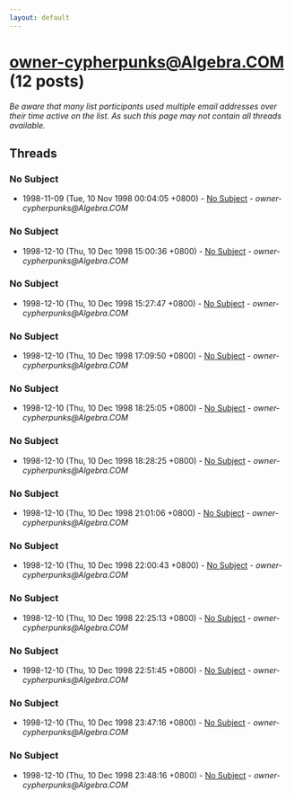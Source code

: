 ```yaml
---
layout: default
---
```


# owner-cypherpunks@Algebra.COM (12 posts)

_Be aware that many list participants used multiple email addresses over their time active on the list. As such this page may not contain all threads available._

## Threads

### No Subject
+ 1998-11-09 (Tue, 10 Nov 1998 00:04:05 +0800) - [No Subject](/archive/1998/11/ad6bb70c59804b855f236c47219e5dea6638b72e665dda347f487db88624f4c1) - _owner-cypherpunks@Algebra.COM_

### No Subject
+ 1998-12-10 (Thu, 10 Dec 1998 15:00:36 +0800) - [No Subject](/archive/1998/12/884c5618a30c7bd62020f3362117fb9bb3ea245ae86fd993d8339dcf351ffa96) - _owner-cypherpunks@Algebra.COM_

### No Subject
+ 1998-12-10 (Thu, 10 Dec 1998 15:27:47 +0800) - [No Subject](/archive/1998/12/ccf50b3d476f3caa655b75e0ada074f64f645df16793e6b987bdb2d7587cd17e) - _owner-cypherpunks@Algebra.COM_

### No Subject
+ 1998-12-10 (Thu, 10 Dec 1998 17:09:50 +0800) - [No Subject](/archive/1998/12/a51409639d69e42c78eda6c5f62244eaee9ea6300f29220ea12af351466bb2eb) - _owner-cypherpunks@Algebra.COM_

### No Subject
+ 1998-12-10 (Thu, 10 Dec 1998 18:25:05 +0800) - [No Subject](/archive/1998/12/d8037ecdc08dcbf9bbdfb3340bce2cd5281af37487a9d4c4dddfc8c72ccfbb3a) - _owner-cypherpunks@Algebra.COM_

### No Subject
+ 1998-12-10 (Thu, 10 Dec 1998 18:28:25 +0800) - [No Subject](/archive/1998/12/86e38f7f2fe2d02ea5b4d6f1d67fcf8a1efe47811fb78781689eb263410a5582) - _owner-cypherpunks@Algebra.COM_

### No Subject
+ 1998-12-10 (Thu, 10 Dec 1998 21:01:06 +0800) - [No Subject](/archive/1998/12/f4738a35591e4f6c37e548612441b4b5541aaa8508641ba41b085c46920e5fa9) - _owner-cypherpunks@Algebra.COM_

### No Subject
+ 1998-12-10 (Thu, 10 Dec 1998 22:00:43 +0800) - [No Subject](/archive/1998/12/e1a250d294b0f805429b8738bad93164e3685b099187ca214fc5c4447f0d4e24) - _owner-cypherpunks@Algebra.COM_

### No Subject
+ 1998-12-10 (Thu, 10 Dec 1998 22:25:13 +0800) - [No Subject](/archive/1998/12/f374749ca475da08393a83ad609930c9c7e437ca6f6aab354b8c5fc6e9b67ebd) - _owner-cypherpunks@Algebra.COM_

### No Subject
+ 1998-12-10 (Thu, 10 Dec 1998 22:51:45 +0800) - [No Subject](/archive/1998/12/eb33bf8e678a1ff8b6c279c22c247281c1e81c0cd7f20ee2cda2b67cfea8902b) - _owner-cypherpunks@Algebra.COM_

### No Subject
+ 1998-12-10 (Thu, 10 Dec 1998 23:47:16 +0800) - [No Subject](/archive/1998/12/e59c53e43e058edc3335f604448ea21125f276d5ab1c939daeada754dda7f34b) - _owner-cypherpunks@Algebra.COM_

### No Subject
+ 1998-12-10 (Thu, 10 Dec 1998 23:48:16 +0800) - [No Subject](/archive/1998/12/52c1e5d60968e97a0104342ee06302b1c172cf5b5bff30b234c2d44ffb49d0dd) - _owner-cypherpunks@Algebra.COM_

